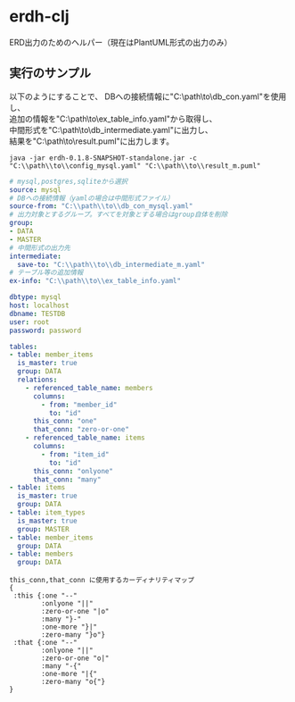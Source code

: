 # erdh-clj
ERD出力のためのヘルパー（現在はPlantUML形式の出力のみ）

## 実行のサンプル

以下のようにすることで、
DBへの接続情報に"C:\\path\\to\\db_con.yaml"を使用し、  
追加の情報を"C:\\path\\to\\ex_table_info.yaml"から取得し、  
中間形式を"C:\\path\\to\\db_intermediate.yaml"に出力し、  
結果を"C:\\path\\to\\result.puml"に出力します。  

```
java -jar erdh-0.1.8-SNAPSHOT-standalone.jar -c "C:\\path\\to\\config_mysql.yaml" "C:\\path\\to\\result_m.puml"
```

```config_mysql.yaml
# mysql,postgres,sqliteから選択
source: mysql
# DBへの接続情報（yamlの場合は中間形式ファイル）
source-from: "C:\\path\\to\\db_con_mysql.yaml"
# 出力対象とするグループ。すべてを対象とする場合はgroup自体を削除
group:
- DATA
- MASTER
# 中間形式の出力先
intermediate:
  save-to: "C:\\path\\to\\db_intermediate_m.yaml"
# テーブル等の追加情報
ex-info: "C:\\path\\to\\ex_table_info.yaml"
```

```db_con_mysql.yaml
dbtype: mysql
host: localhost
dbname: TESTDB
user: root
password: password
```

```ex_table_info.yaml
tables:
- table: member_items
  is_master: true
  group: DATA
  relations:
    - referenced_table_name: members
      columns:
        - from: "member_id"
          to: "id"
      this_conn: "one"
      that_conn: "zero-or-one"
    - referenced_table_name: items
      columns:
        - from: "item_id"
          to: "id"
      this_conn: "onlyone"
      that_conn: "many"
- table: items
  is_master: true
  group: DATA
- table: item_types
  is_master: true
  group: MASTER
- table: member_items
  group: DATA
- table: members
  group: DATA
```

```
this_conn,that_conn に使用するカーディナリティマップ
{
 :this {:one "--"
		:onlyone "||"
		:zero-or-one "|o"
		:many "}-"
		:one-more "}|"
		:zero-many "}o"}
 :that {:one "--"
		:onlyone "||"
		:zero-or-one "o|"
		:many "-{"
		:one-more "|{"
		:zero-many "o{"}
}
```
